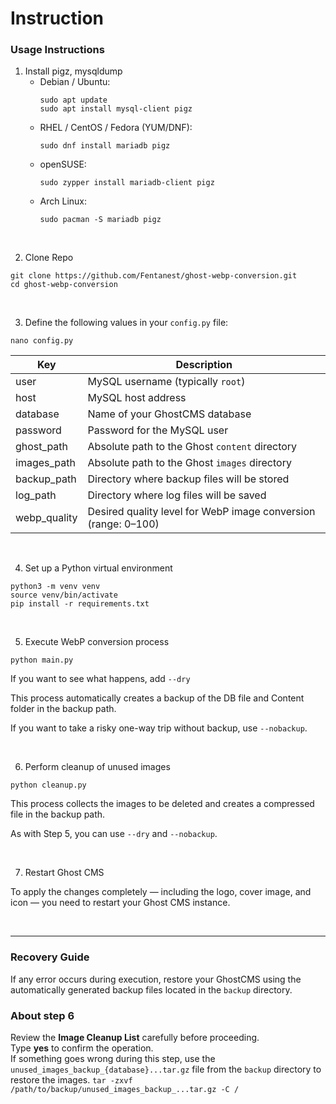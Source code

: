 # Instruction

### Usage Instructions

1. Install pigz, mysqldump
   - Debian / Ubuntu:
     ```
     sudo apt update
     sudo apt install mysql-client pigz
     ```
   - RHEL / CentOS / Fedora (YUM/DNF):
     ```
     sudo dnf install mariadb pigz
     ```
   - openSUSE:
     ```
     sudo zypper install mariadb-client pigz
     ```
   - Arch Linux:
     ```
     sudo pacman -S mariadb pigz
     ```
<br>

2. Clone Repo
```
git clone https://github.com/Fentanest/ghost-webp-conversion.git
cd ghost-webp-conversion
```
<br>

3. Define the following values in your `config.py` file:

```
nano config.py
```

| Key | Description |
|---|---|
| user | MySQL username (typically `root`) |
| host | MySQL host address |
| database | Name of your GhostCMS database |
| password | Password for the MySQL user |
| ghost_path | Absolute path to the Ghost `content` directory |
| images_path | Absolute path to the Ghost `images` directory |
| backup_path | Directory where backup files will be stored |
| log_path | Directory where log files will be saved |
| webp_quality | Desired quality level for WebP image conversion (range: 0–100) |

<br>

4. Set up a Python virtual environment
```
python3 -m venv venv
source venv/bin/activate
pip install -r requirements.txt
```
<br>

5. Execute WebP conversion process
```
python main.py
```

If you want to see what happens, add `--dry`

This process automatically creates a backup of the DB file and Content folder in the backup path.

If you want to take a risky one-way trip without backup, use `--nobackup`.

<br>

6. Perform cleanup of unused images
```
python cleanup.py
```

This process collects the images to be deleted and creates a compressed file in the backup path.

As with Step 5, you can use `--dry` and `--nobackup`.

<br>

7. Restart Ghost CMS

To apply the changes completely — including the logo, cover image, and icon — you need to restart your Ghost CMS instance.

<br>

---

### Recovery Guide

If any error occurs during execution, restore your GhostCMS using the automatically generated backup files located in the `backup` directory.

### About step 6

Review the **Image Cleanup List** carefully before proceeding.  
Type **yes** to confirm the operation.  
If something goes wrong during this step, use the `unused_images_backup_{database}...tar.gz` file from the `backup` directory to restore the images.
`tar -zxvf /path/to/backup/unused_images_backup_...tar.gz -C /`
